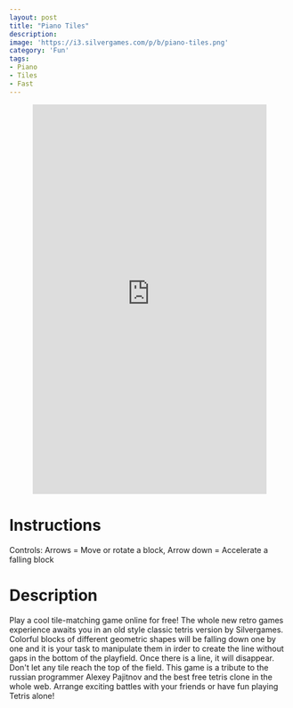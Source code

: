 ```yaml
---
layout: post
title: "Piano Tiles"
description:  
image: 'https://i3.silvergames.com/p/b/piano-tiles.png'
category: 'Fun'
tags:
- Piano
- Tiles
- Fast
---
```

<center>
<div>
<iframe src="https://www.silvergames.com/en/piano-tiles/iframe" width="420" height="700" style="margin:0;padding:0;border:0"></iframe>
</div>
</center>

# Instructions

Controls: Arrows = Move or rotate a block, Arrow down = Accelerate a falling block


# Description

Play a cool tile-matching game online for free! The whole new retro games experience awaits you in an old style classic tetris version by Silvergames. Colorful blocks of different geometric shapes will be falling down one by one and it is your task to manipulate them in irder to create the line without gaps in the bottom of the playfield. Once there is a line, it will disappear. Don't let any tile reach the top of the field. This game is a tribute to the russian programmer Alexey Pajitnov and the best free tetris clone in the whole web. Arrange exciting battles with your friends or have fun playing Tetris alone!
